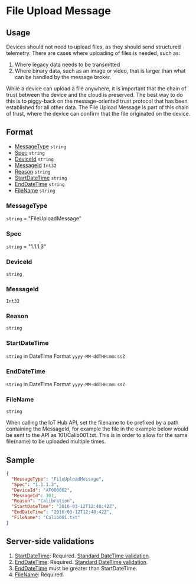 # File Upload Message
## Usage
Devices should not need to upload files, as they should send structured telemetry. There are cases where uploading of files is needed, such as:
1.	Where legacy data needs to be transmitted
2.	Where binary data, such as an image or video, that is larger than what can be handled by the message broker.

While a device can upload a file anywhere, it is important that the chain of trust between the device and the cloud is preserved. The best way to do this is to piggy-back on the message-oriented trust protocol that has been established for all other data. The File Upload Message is part of this chain of trust, where the device can confirm that the file originated on the device.

## Format
* [MessageType](#messagetype) ```string```
* [Spec](#spec) ```string```
* [DeviceId](#deviceid) ```string```
* [MessageId](#messageid) ```Int32```
* [Reason](#reason) ```string```
* [StartDateTime](#startdatetime) ```string```
* [EndDateTime](#enddatetime) ```string```
* [FileName](#filename) ```string```

### MessageType
```string``` = "FileUploadMessage"
### Spec
```string``` = "1.1.1.3"
### DeviceId
```string``` 
### MessageId
```Int32```
### Reason
```string```
### StartDateTime
```string``` in DateTime Format ```yyyy-MM-ddTHH:mm:ssZ```
### EndDateTime
```string``` in DateTime Format ```yyyy-MM-ddTHH:mm:ssZ```
### FileName
```string```

When calling the IoT Hub API, set the filename to be prefixed by a path containing the MessageId, for example the file in the example below would be sent to the API as 101/Calib001.txt. This is in order to allow for the same file(name) to be uploaded multiple times.

## Sample
```JSON
{
  "MessageType": "FileUploadMessage",
  "Spec": "1.1.1.3",
  "DeviceId": "AF000002",
  "MessageId": 101,
  "Reason": "Calibration",
  "StartDateTime": "2016-03-12T12:40:42Z",
  "EndDateTime": "2016-03-12T12:40:42Z",
  "FileName": "Calib001.txt"
}
```

## Server-side validations
1.	[StartDateTime](#startdatetime): Required. [Standard DateTime validation](../00-UsageNotes/DateTime-Formatting.md#standardddateTimevalidation).
2.	[EndDateTime](#enddatetime): Required. [Standard DateTime validation](../00-UsageNotes/DateTime-Formatting.md#standardddateTimevalidation).
3.	[EndDateTime](#enddatetime) must be greater than StartDateTime.
4.	[FileName](#filename): Required.
